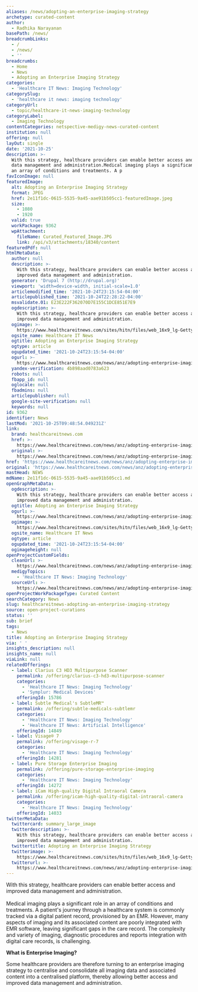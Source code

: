 ```yaml
---
aliases: /news/adopting-an-enterprise-imaging-strategy
archetype: curated-content
author:
  - Radhika Narayanan
basePath: /news/
breadcrumbLinks:
  - /
  - /news/
  - ''
breadcrumbs:
  - Home
  - News
  - Adopting an Enterprise Imaging Strategy
categories:
  - 'Healthcare IT News: Imaging Technology'
categorySlug:
  - 'healthcare it news: imaging technology'
categoryUrl:
  - topic/healthcare-it-news-imaging-technology
categoryLabel:
  - Imaging Technology
contentCategories: netspective-medigy-news-curated-content
institution: null
offering: null
layOut: single
date: '2021-10-25'
description: >-
  With this strategy, healthcare providers can enable better access and improved
  data management and administration.Medical imaging plays a significant role in
  an array of conditions and treatments. A p
favIconImage: null
featuredImage:
  alt: Adopting an Enterprise Imaging Strategy
  format: JPEG
  href: 2e11f1dc-0615-5535-9a45-aae91b505cc1-featuredImage.jpeg
  size:
    - 1080
    - 1920
  valid: true
  workPackage: 9362
  wpAttachment:
    fileName: Curated_Featured_Image.JPG
    link: /api/v3/attachments/18340/content
featuredPdf: null
htmlMetaData:
  author: null
  description: >-
    With this strategy, healthcare providers can enable better access and
    improved data management and administration.
  generator: 'Drupal 7 (http://drupal.org)'
  viewport: 'width=device-width, initial-scale=1.0'
  articlemodified_time: '2021-10-24T23:15:54-04:00'
  articlepublished_time: '2021-10-24T22:28:22-04:00'
  msvalidate.01: E23E222F362070D7E155C1DCE851E7E9
  ogdescription: >-
    With this strategy, healthcare providers can enable better access and
    improved data management and administration.
  ogimage: >-
    https://www.healthcareitnews.com/sites/hitn/files/web_16x9_lg-GettyImages-1133516935.JPG
  ogsite_name: Healthcare IT News
  ogtitle: Adopting an Enterprise Imaging Strategy
  ogtype: article
  ogupdated_time: '2021-10-24T23:15:54-04:00'
  ogurl: >-
    https://www.healthcareitnews.com/news/anz/adopting-enterprise-imaging-strategy
  yandex-verification: 4b898aad0783a623
  robots: null
  fbapp_id: null
  oglocale: null
  fbadmins: null
  articlepublisher: null
  google-site-verification: null
  keywords: null
id: 9362
identifier: News
lastMod: '2021-10-25T09:48:54.049231Z'
link:
  brand: healthcareitnews.com
  href: >-
    https://www.healthcareitnews.com/news/anz/adopting-enterprise-imaging-strategy
  original: >-
    https://www.healthcareitnews.com/news/anz/adopting-enterprise-imaging-strategy
href: 'https://www.healthcareitnews.com/news/anz/adopting-enterprise-imaging-strategy'
original: 'https://www.healthcareitnews.com/news/anz/adopting-enterprise-imaging-strategy'
mastHead: NEWS
mdName: 2e11f1dc-0615-5535-9a45-aae91b505cc1.md
openGraphMetaData:
  ogdescription: >-
    With this strategy, healthcare providers can enable better access and
    improved data management and administration.
  ogtitle: Adopting an Enterprise Imaging Strategy
  ogurl: >-
    https://www.healthcareitnews.com/news/anz/adopting-enterprise-imaging-strategy
  ogimage: >-
    https://www.healthcareitnews.com/sites/hitn/files/web_16x9_lg-GettyImages-1133516935.JPG
  ogsite_name: Healthcare IT News
  ogtype: article
  ogupdated_time: '2021-10-24T23:15:54-04:00'
  ogimageheight: null
openProjectCustomFields:
  cleanUrl: >-
    https://www.healthcareitnews.com/news/anz/adopting-enterprise-imaging-strategy
  medigyTopics:
    - 'Healthcare IT News: Imaging Technology'
  sourceUrl: >-
    https://www.healthcareitnews.com/news/anz/adopting-enterprise-imaging-strategy
openProjectWorkPackageType: Curated Content
searchCategory: News
slug: healthcareitnews-adopting-an-enterprise-imaging-strategy
source: open-project-curations
status: ''
sub: brief
tags:
  - News
title: Adopting an Enterprise Imaging Strategy
via: ' '
insights_description: null
insights_name: null
viaLink: null
relatedOfferings:
  - label: Clarius C3 HD3 Multipurpose Scanner
    permalink: /offering/clarius-c3-hd3-multipurpose-scanner
    categories:
      - 'Healthcare IT News: Imaging Technology'
      - 'Symplur: Medical Devices'
    offeringId: 15786
  - label: Subtle Medical's SubtleMR™
    permalink: /offering/subtle-medicals-subtlemr
    categories:
      - 'Healthcare IT News: Imaging Technology'
      - 'Healthcare IT News: Artificial Intelligence'
    offeringId: 14849
  - label: Visage® 7
    permalink: /offering/visage-r-7
    categories:
      - 'Healthcare IT News: Imaging Technology'
    offeringId: 14281
  - label: Pure Storage Enterprise Imaging
    permalink: /offering/pure-storage-enterprise-imaging
    categories:
      - 'Healthcare IT News: Imaging Technology'
    offeringId: 14272
  - label: iCam High-quality Digital Intraoral Camera
    permalink: /offering/icam-high-quality-digital-intraoral-camera
    categories:
      - 'Healthcare IT News: Imaging Technology'
    offeringId: 14033
twitterMetaData:
  twittercard: summary_large_image
  twitterdescription: >-
    With this strategy, healthcare providers can enable better access and
    improved data management and administration.
  twittertitle: Adopting an Enterprise Imaging Strategy
  twitterimage: >-
    https://www.healthcareitnews.com/sites/hitn/files/web_16x9_lg-GettyImages-1133516935.JPG
  twitterurl: >-
    https://www.healthcareitnews.com/news/anz/adopting-enterprise-imaging-strategy
---
```

<p>With this strategy, healthcare providers can enable better access and improved data management and administration.<br><br>Medical imaging plays a significant role in an array of conditions and treatments. A patient's&nbsp;journey through a healthcare system is commonly tracked via a digital patient record, provisioned by an EMR. However, many aspects of imaging and its associated content are poorly integrated with EMR software, leaving significant gaps in the care record. The complexity and variety of imaging, diagnostic procedures and reports integration with digital care records, is challenging.</p><p><strong>What is Enterprise Imaging?</strong></p><p>Some healthcare providers are therefore turning to an enterprise imaging strategy to centralise and consolidate all imaging data and associated content into a centralised platform, thereby allowing better access and improved data management and administration.</p>